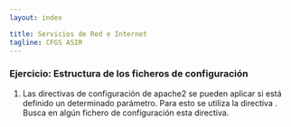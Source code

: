 ```yaml
---
layout: index

title: Servicios de Red e Internet
tagline: CFGS ASIR
---
```

### Ejercicio: Estructura de los ficheros de configuración

1) Las directivas de configuración de apache2 se pueden aplicar si está definido un determinado parámetro. Para esto se utiliza la directiva [<IfDefine>](http://httpd.apache.org/docs/2.2/mod/core.html#ifdefine). Busca en algún fichero de configuración esta directiva.





